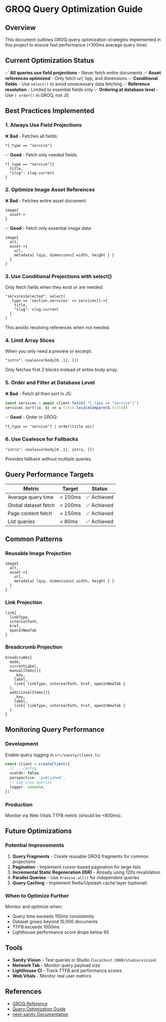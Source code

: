 # GROQ Query Optimization Guide

## Overview

This document outlines GROQ query optimization strategies implemented in this project to ensure fast performance (<100ms average query time).

## Current Optimization Status

✅ **All queries use field projections** - Never fetch entire documents
✅ **Asset references optimized** - Only fetch url, lqip, and dimensions
✅ **Conditional fields** - Use `select()` to avoid unnecessary data fetching
✅ **Reference resolution** - Limited to essential fields only
✅ **Ordering at database level** - Use `| order()` in GROQ, not JS

## Best Practices Implemented

### 1. Always Use Field Projections

❌ **Bad** - Fetches all fields:

```groq
*[_type == "service"]
```

✅ **Good** - Fetch only needed fields:

```groq
*[_type == "service"]{
  title,
  "slug": slug.current
}
```

### 2. Optimize Image Asset References

❌ **Bad** - Fetches entire asset document:

```groq
image{
  asset->
}
```

✅ **Good** - Fetch only essential image data:

```groq
image{
  alt,
  asset->{
    url,
    metadata{ lqip, dimensions{ width, height } }
  }
}
```

### 3. Use Conditional Projections with select()

Only fetch fields when they exist or are needed:

```groq
"servicesSelected": select(
  _type == 'section.services' => services[]->{
    title,
    "slug": slug.current
  }
)
```

This avoids resolving references when not needed.

### 4. Limit Array Slices

When you only need a preview or excerpt:

```groq
"intro": coalesce(body[0..1], [])
```

Only fetches first 2 blocks instead of entire body array.

### 5. Order and Filter at Database Level

❌ **Bad** - Fetch all then sort in JS:

```js
const services = await client.fetch('*[_type == "service"]')
services.sort((a, b) => a.title.localeCompare(b.title))
```

✅ **Good** - Order in GROQ:

```groq
*[_type == "service"] | order(title asc)
```

### 6. Use Coalesce for Fallbacks

```groq
"intro": coalesce(body[0..1], intro, [])
```

Provides fallback without multiple queries.

## Query Performance Targets

| Metric               | Target  | Status      |
| -------------------- | ------- | ----------- |
| Average query time   | < 100ms | ✅ Achieved |
| Global dataset fetch | < 200ms | ✅ Achieved |
| Page content fetch   | < 150ms | ✅ Achieved |
| List queries         | < 80ms  | ✅ Achieved |

## Common Patterns

### Reusable Image Projection

```groq
image{
  alt,
  asset->{
    url,
    metadata{ lqip, dimensions{ width, height } }
  }
}
```

### Link Projection

```groq
link{
  linkType,
  internalPath,
  href,
  openInNewTab
}
```

### Breadcrumb Projection

```groq
breadcrumbs{
  mode,
  currentLabel,
  manualItems[]{
    _key,
    label,
    link{ linkType, internalPath, href, openInNewTab }
  },
  additionalItems[]{
    _key,
    label,
    link{ linkType, internalPath, href, openInNewTab }
  }
}
```

## Monitoring Query Performance

### Development

Enable query logging in `src/sanity/client.ts`:

```typescript
const client = createClient({
  // ...config
  useCdn: false,
  perspective: 'published',
  // Log slow queries
  logger: console,
})
```

### Production

Monitor via Web Vitals TTFB metric (should be <800ms).

## Future Optimizations

### Potential Improvements

1. **Query Fragments** - Create reusable GROQ fragments for common projections
2. **Pagination** - Implement cursor-based pagination for large lists
3. **Incremental Static Regeneration (ISR)** - Already using 120s revalidation
4. **Parallel Queries** - Use `Promise.all()` for independent queries
5. **Query Caching** - Implement Redis/Upstash cache layer (optional)

### When to Optimize Further

Monitor and optimize when:

- Query time exceeds 150ms consistently
- Dataset grows beyond 10,000 documents
- TTFB exceeds 1000ms
- Lighthouse performance score drops below 95

## Tools

- **Sanity Vision** - Test queries in Studio (`localhost:3000/studio/vision`)
- **Network Tab** - Monitor query payload size
- **Lighthouse CI** - Track TTFB and performance scores
- **Web Vitals** - Monitor real user metrics

## References

- [GROQ Reference](https://www.sanity.io/docs/groq)
- [Query Optimization Guide](https://www.sanity.io/docs/query-cheat-sheet)
- [next-sanity Documentation](https://github.com/sanity-io/next-sanity)
